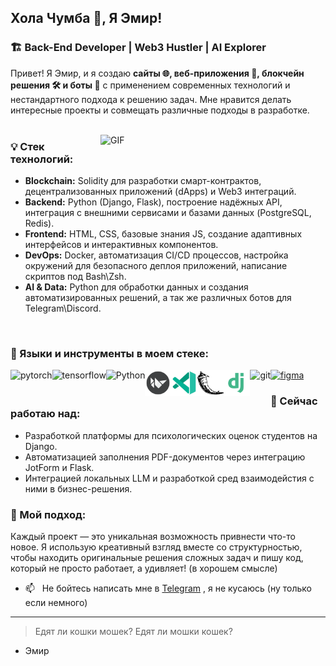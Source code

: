 ## Хола Чумба 👋, Я Эмир!

### 🏗 Back-End Developer | Web3 Hustler | AI Explorer

Привет! Я Эмир, и я создаю **сайты 🌐, веб-приложения 📱, блокчейн решения 🛠️ и боты 🤖** с применением современных технологий и нестандартного подхода к решению задач. Мне нравится делать интересные проекты и совмещать различные подходы в разработке.
<br/>
<br/>


<img align="right" alt="GIF" src="https://raw.githubusercontent.com/rahul-jha98/rahul-jha98/main/techstack.gif" width="360px"/>
  

### 💡 Стек технологий:
- **Blockchain:** Solidity для разработки смарт-контрактов, децентрализованных приложений (dApps) и Web3 интеграций.
- **Backend:** Python (Django, Flask), построение надёжных API, интеграция с внешними сервисами и базами данных (PostgreSQL, Redis).
- **Frontend:** HTML, CSS, базовые знания JS, создание адаптивных интерфейсов и интерактивных компонентов.
- **DevOps:** Docker, автоматизация CI/CD процессов, настройка окружений для безопасного деплоя приложений, написание скриптов под Bash\Zsh.
- **AI & Data:** Python для обработки данных и создания автоматизированных решений, а так же различных ботов для Telegram\Discord.

<br/>

### 🔨 Языки и инструменты в моем стеке:
<a href="https://pytorch.org/" target="_blank"> <img align="left" src="https://raw.githubusercontent.com/rahul-jha98/github_readme_icons/main/language_and_tools/square/pytorch/pytorch.svg" alt="pytorch" height="42px"/> </a> 
<a href="https://www.tensorflow.org" target="_blank"> <img align="left" src="https://raw.githubusercontent.com/rahul-jha98/github_readme_icons/main/language_and_tools/square/tensorflow/tensorflow.svg" alt="tensorflow" height="42px"/> </a> 
<a href="https://www.python.org" target="_blank"><img align="left" alt="Python" height ="42px" src="https://raw.githubusercontent.com/rahul-jha98/github_readme_icons/main/language_and_tools/square/python/python.svg"></a>
<a href="https://kivy.org/" target="_blank"> <img src="./assets/kivy.svg" align="left" alt="kivy" height='42px'/> </a>
<a href="https://code.visualstudio.com/" target="_blank"> <img src="./assets/vscode.svg" align="left" alt="vscode" height='42px'/> </a>
<a href="https://flask.palletsprojects.com/en/3.0.x/" target="_blank"> <img src="./assets/flask.svg" align="left" alt="flask" height='42px'/> </a>
<a href="https://www.djangoproject.com/" target="_blank"> <img src="./assets/django.svg" align="left" alt="django" height='42px'/> </a>
<a href="https://git-scm.com/" target="_blank"> <img src="https://raw.githubusercontent.com/rahul-jha98/github_readme_icons/main/language_and_tools/square/git-scm/git-scm.svg" align="left" alt="git" height='42px'/> </a>
<a href="https://www.figma.com/" target="_blank"> <img src="https://raw.githubusercontent.com/rahul-jha98/github_readme_icons/main/language_and_tools/square/figma/figma.svg" alt="figma" height='42px'/> </a>


### 🌱 Сейчас работаю над:
- Разработкой платформы для психологических оценок студентов на Django.
- Автоматизацией заполнения PDF-документов через интеграцию JotForm и Flask.
- Интеграцией локальных LLM и разработкой сред взаимодейстия с ними в бизнес-решения.

### 🚀 Мой подход:
Каждый проект — это уникальная возможность привнести что-то новое. Я использую креативный взгляд вместе со структурностью, чтобы находить оригинальные решения сложных задач и пишу код, который не просто работает, а удивляет! (в хорошем смысле)

- 📫 &nbsp; Не бойтесь написать мне в [Telegram](https://www.t.me/strydex/) , я не кусаюсь (ну только если немного)
---
> Едят ли кошки мошек? Едят ли мошки кошек?
- Эмир
